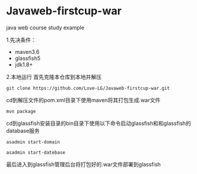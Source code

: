 # Javaweb-firstcup-war
java web course study example

1.先决条件：
* maven3.6
* glassfish5
* jdk1.8+

2.本地运行
首先克隆本仓库到本地并解压
```
git clone https://github.com/Love-LG/Javaweb-firstcup-war.git
```
cd到解压文件的pom.xml目录下使用maven将其打包生成.war文件
```
mvn package

```
cd到glassfish安装目录的bin目录下使用以下命令启动glassfish和和glassfish的database服务
```
asadmin start-domain

```

```
asadmin start-datebase
```
最后进入到glassfish管理后台将打包好的.war文件部署到glassfish

